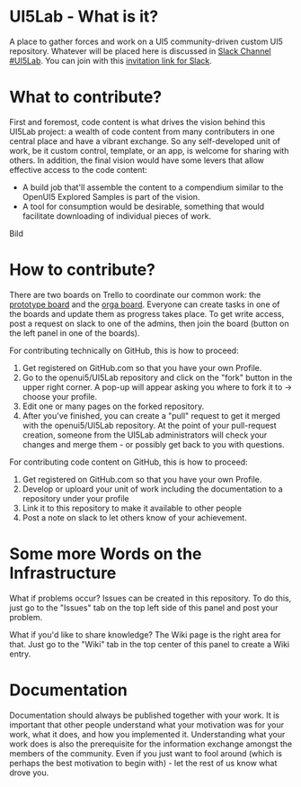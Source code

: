 # UI5Lab - What is it?
A place to gather forces and work on a UI5 community-driven custom UI5 repository.
Whatever will be placed here is discussed in [Slack Channel #UI5Lab](https://openui5.slack.com/messages/UI5lab).
You can join with this [invitation link for Slack](http://slackui5invite.herokuapp.com/).

# What to contribute?
First and foremost, code content is what drives the vision behind this UI5Lab project: a wealth of code content from many contributers in one central place and have a vibrant exchange. So any self-developed unit of work, be it custom control, template, or an app, is welcome for sharing with others. 
In addition, the final vision would have some levers that allow effective access to the code content: 
* A build job that'll assemble the content to a compendium similar to the OpenUI5 Explored Samples is part of the vision. 
* A tool for consumption would be desirable, something that would facilitate downloading of individual pieces of work. 

Bild

# How to contribute?
There are two boards on Trello to coordinate our common work: the [prototype board](https://trello.com/b/gFQs9ARW/prototype) and the [orga board](https://trello.com/b/v8thvLem/orga). Everyone can create tasks in one of the boards and update them as progress takes place. To get write access, post a request on slack to one of the admins, then join the board (button on the left panel in one of the boards).  

For contributing technically on GitHub, this is how to proceed: 
1. Get registered on GitHub.com so that you have your own Profile. 
2. Go to the openui5/UI5Lab repository and click on the "fork" button in the upper right corner. A pop-up will appear asking you where to fork it to -> choose your profile. 
3. Edit one or many pages on the forked repository. 
4. After you've finished, you can create a "pull" request to get it merged with the openui5/UI5Lab repository. At the point of your pull-request creation, someone from the UI5Lab administrators will check your changes and merge them - or possibly get back to you with questions.

For contributing code content on GitHub, this is how to proceed:
1. Get registered on GitHub.com so that you have your own Profile.
2. Develop or uploard your unit of work including the documentation to a repository under your profile
3. Link it to this repository to make it available to other people
4. Post a note on slack to let others know of your achievement.

# Some more Words on the Infrastructure
What if problems occur? Issues can be created in this repository. To do this, just go to the "Issues" tab on the top left side of this panel and post your problem.

What if you'd like to share knowledge? The Wiki page is the right area for that. Just go to the "Wiki" tab in the top center of this panel to create a Wiki entry. 

# Documentation
Documentation should always be published together with your work. It is important that other people understand what your motivation was for your work, what it does, and how you implemented it. Understanding what your work does is also the prerequisite for the information exchange amongst the members of the community. Even if you just want to fool around (which is perhaps the best motivation to begin with) - let the rest of us know what drove you.   
